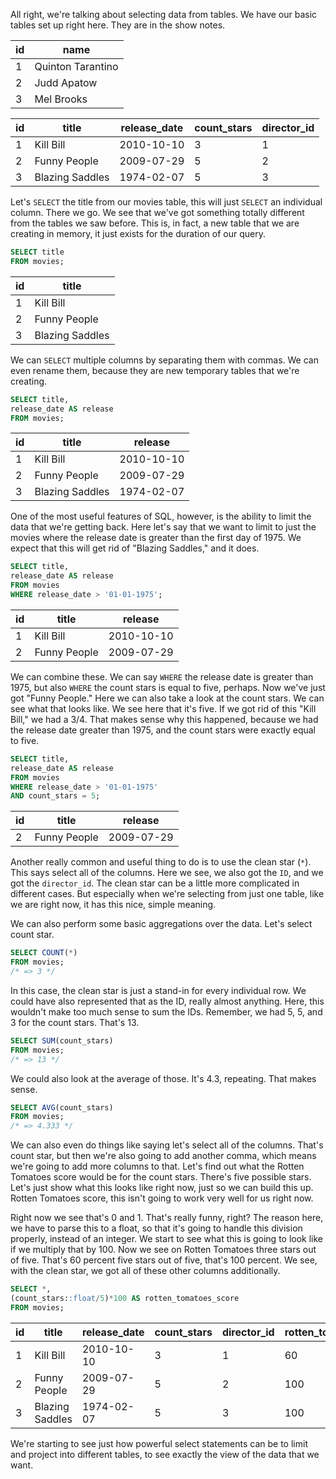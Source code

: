 All right, we're talking about selecting data from tables. We have our basic tables set up right here. They are in the show notes.

| id | name              |
|----|-------------------|
| 1  | Quinton Tarantino |
| 2  | Judd Apatow       |
| 3  | Mel Brooks        |

| id | title           |release_date| count_stars |director_id |
|----|-----------------|------------|-------------|------------|
| 1  | Kill Bill       | 2010-10-10 | 3           | 1          |
| 2  | Funny People    | 2009-07-29 | 5           | 2          |
| 3  | Blazing Saddles | 1974-02-07 | 5           | 3          |

Let's `SELECT` the title from our movies table, this will just `SELECT` an individual column. There we go. We see that we've got something totally different from the tables we saw before. This is, in fact, a new table that we are creating in memory, it just exists for the duration of our query.

```sql
SELECT title
FROM movies;
```
| id | title           |
|----|-----------------|
| 1  | Kill Bill       |
| 2  | Funny People    |
| 3  | Blazing Saddles |

We can `SELECT` multiple columns by separating them with commas. We can even rename them, because they are new temporary tables that we're creating.

```sql
SELECT title,
release_date AS release
FROM movies;
```

| id | title           |release     |
|----|-----------------|------------|
| 1  | Kill Bill       | 2010-10-10 |
| 2  | Funny People    | 2009-07-29 |
| 3  | Blazing Saddles | 1974-02-07 |

One of the most useful features of SQL, however, is the ability to limit the data that we're getting back. Here let's say that we want to limit to just the movies where the release date is greater than the first day of 1975. We expect that this will get rid of "Blazing Saddles," and it does.

```sql
SELECT title,
release_date AS release
FROM movies
WHERE release_date > '01-01-1975';
```

| id | title           |release     |
|----|-----------------|------------|
| 1  | Kill Bill       | 2010-10-10 |
| 2  | Funny People    | 2009-07-29 |

We can combine these. We can say `WHERE` the release date is greater than 1975, but also `WHERE` the count stars is equal to five, perhaps. Now we've just got "Funny People." Here we can also take a look at the count stars. We can see what that looks like. We see here that it's five. If we got rid of this "Kill Bill," we had a 3/4. That makes sense why this happened, because we had the release date greater than 1975, and the count stars were exactly equal to five.

```sql
SELECT title,
release_date AS release
FROM movies
WHERE release_date > '01-01-1975'
AND count_stars = 5;
```
| id | title        |release     |
|----|--------------|------------|
| 2  | Funny People | 2009-07-29 |

Another really common and useful thing to do is to use the clean star (`*`). This says select all of the columns. Here we see, we also got the `ID`, and we got the `director_id`. The clean star can be a little more complicated in different cases. But especially when we're selecting from just one table, like we are right now, it has this nice, simple meaning.

We can also perform some basic aggregations over the data. Let's select count star. 

```sql
SELECT COUNT(*)
FROM movies;
/* => 3 */
```


In this case, the clean star is just a stand-in for every individual row. We could have also represented that as the ID, really almost anything. Here, this wouldn't make too much sense to sum the IDs. Remember, we had 5, 5, and 3 for the count stars. That's 13.

```sql
SELECT SUM(count_stars)
FROM movies;
/* => 13 */
```

 We could also look at the average of those. It's 4.3, repeating. That makes sense.

 ```sql
SELECT AVG(count_stars)
FROM movies;
/* => 4.333 */
```

We can also even do things like saying let's select all of the columns. That's count star, but then we're also going to add another comma, which means we're going to add more columns to that. Let's find out what the Rotten Tomatoes score would be for the count stars. There's five possible stars. Let's just show what this looks like right now, just so we can build this up. Rotten Tomatoes score, this isn't going to work very well for us right now.

Right now we see that's 0 and 1. That's really funny, right? The reason here, we have to parse this to a float, so that it's going to handle this division properly, instead of an integer. We start to see what this is going to look like if we multiply that by 100. Now we see on Rotten Tomatoes three stars out of five. That's 60 percent five stars out of five, that's 100 percent. We see, with the clean star, we got all of these other columns additionally.

```sql
SELECT *,
(count_stars::float/5)*100 AS rotten_tomatoes_score
FROM movies;
```
| id | title           |release_date| count_stars |director_id | rotten_tomatoes_score |
|----|-----------------|------------|-------------|------------|-----------------------|
| 1  | Kill Bill       | 2010-10-10 | 3           | 1          | 60                    |
| 2  | Funny People    | 2009-07-29 | 5           | 2          | 100                   |
| 3  | Blazing Saddles | 1974-02-07 | 5           | 3          | 100                   |

We're starting to see just how powerful select statements can be to limit and project into different tables, to see exactly the view of the data that we want.